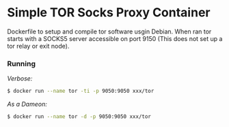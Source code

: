 # Simple TOR Socks Proxy Container

Dockerfile to setup and compile tor software usgin Debian. When ran tor starts with a SOCKS5 server accessible on port 9150
(This does not set up a tor relay or exit node).

### Running

*Verbose:*
```bash
$ docker run --name tor -ti -p 9050:9050 xxx/tor
```

*As a Dameon:*
```bash
$ docker run --name tor -d -p 9050:9050 xxx/tor
```
